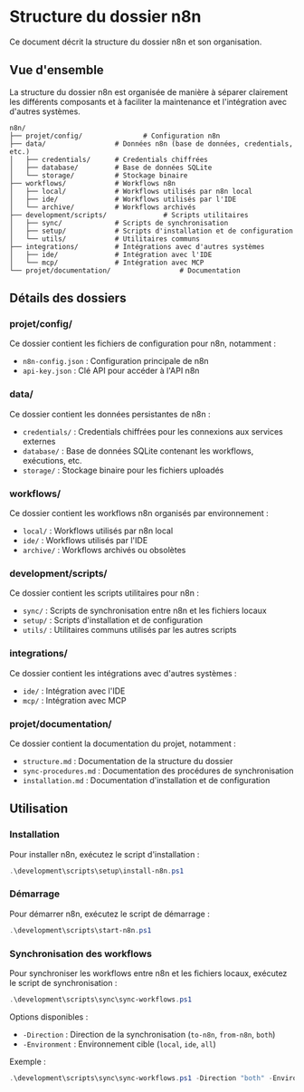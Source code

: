 # Structure du dossier n8n

Ce document décrit la structure du dossier n8n et son organisation.

## Vue d'ensemble

La structure du dossier n8n est organisée de manière à séparer clairement les différents composants et à faciliter la maintenance et l'intégration avec d'autres systèmes.

```
n8n/
├── projet/config/               # Configuration n8n
├── data/                 # Données n8n (base de données, credentials, etc.)
│   ├── credentials/      # Credentials chiffrées
│   ├── database/         # Base de données SQLite
│   └── storage/          # Stockage binaire
├── workflows/            # Workflows n8n
│   ├── local/            # Workflows utilisés par n8n local
│   ├── ide/              # Workflows utilisés par l'IDE
│   └── archive/          # Workflows archivés
├── development/scripts/              # Scripts utilitaires
│   ├── sync/             # Scripts de synchronisation
│   ├── setup/            # Scripts d'installation et de configuration
│   └── utils/            # Utilitaires communs
├── integrations/         # Intégrations avec d'autres systèmes
│   ├── ide/              # Intégration avec l'IDE
│   └── mcp/              # Intégration avec MCP
└── projet/documentation/                 # Documentation
```

## Détails des dossiers

### projet/config/

Ce dossier contient les fichiers de configuration pour n8n, notamment :

- `n8n-config.json` : Configuration principale de n8n
- `api-key.json` : Clé API pour accéder à l'API n8n

### data/

Ce dossier contient les données persistantes de n8n :

- `credentials/` : Credentials chiffrées pour les connexions aux services externes
- `database/` : Base de données SQLite contenant les workflows, exécutions, etc.
- `storage/` : Stockage binaire pour les fichiers uploadés

### workflows/

Ce dossier contient les workflows n8n organisés par environnement :

- `local/` : Workflows utilisés par n8n local
- `ide/` : Workflows utilisés par l'IDE
- `archive/` : Workflows archivés ou obsolètes

### development/scripts/

Ce dossier contient les scripts utilitaires pour n8n :

- `sync/` : Scripts de synchronisation entre n8n et les fichiers locaux
- `setup/` : Scripts d'installation et de configuration
- `utils/` : Utilitaires communs utilisés par les autres scripts

### integrations/

Ce dossier contient les intégrations avec d'autres systèmes :

- `ide/` : Intégration avec l'IDE
- `mcp/` : Intégration avec MCP

### projet/documentation/

Ce dossier contient la documentation du projet, notamment :

- `structure.md` : Documentation de la structure du dossier
- `sync-procedures.md` : Documentation des procédures de synchronisation
- `installation.md` : Documentation d'installation et de configuration

## Utilisation

### Installation

Pour installer n8n, exécutez le script d'installation :

```powershell
.\development\scripts\setup\install-n8n.ps1
```

### Démarrage

Pour démarrer n8n, exécutez le script de démarrage :

```powershell
.\development\scripts\start-n8n.ps1
```

### Synchronisation des workflows

Pour synchroniser les workflows entre n8n et les fichiers locaux, exécutez le script de synchronisation :

```powershell
.\development\scripts\sync\sync-workflows.ps1
```

Options disponibles :

- `-Direction` : Direction de la synchronisation (`to-n8n`, `from-n8n`, `both`)
- `-Environment` : Environnement cible (`local`, `ide`, `all`)

Exemple :

```powershell
.\development\scripts\sync\sync-workflows.ps1 -Direction "both" -Environment "all"
```
